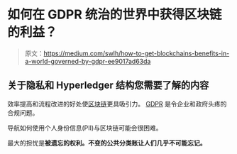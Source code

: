 # 如何在 GDPR 统治的世界中获得区块链的利益？

> 原文：<https://medium.com/swlh/how-to-get-blockchains-benefits-in-a-world-governed-by-gdpr-ee9017ad63da>

## 关于隐私和 Hyperledger 结构您需要了解的内容

效率提高和流程改进的好处使[区块链](https://hackernoon.com/tagged/blockchain)更具吸引力。 [GDPR](https://hackernoon.com/tagged/gdpr) 是令企业和政府头疼的合规问题。

导航如何使用个人身份信息(PII)与区块链可能会很困难。

最大的担忧是**被遗忘的权利。不变的公共分类账让人们几乎不可能忘记。**